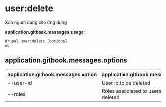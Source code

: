# user:delete
Xóa người dùng cho ứng dụng

**application.gitbook.messages.usage:**
```
drupal user:delete [options]
ud
```

## application.gitbook.messages.options
application.gitbook.messages.option | application.gitbook.messages.details
-------|-------------
--user-id | User id to be deleted
--roles | Roles associated to users to be deleted
